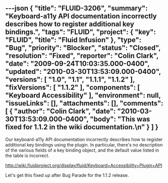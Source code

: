 ---json
{
  "title": "FLUID-3206",
  "summary": "Keyboard-a11y API documentation incorrectly describes how to register additional key bindings.",
  "tags": "FLUID",
  "project": {
    "key": "FLUID",
    "title": "Fluid Infusion"
  },
  "type": "Bug",
  "priority": "Blocker",
  "status": "Closed",
  "resolution": "Fixed",
  "reporter": "Colin Clark",
  "date": "2009-09-24T10:03:35.000-0400",
  "updated": "2010-03-30T13:53:09.000-0400",
  "versions": [
    "1.0",
    "1.1",
    "1.1.1",
    "1.1.2"
  ],
  "fixVersions": [
    "1.1.2"
  ],
  "components": [
    "Keyboard Accessibility"
  ],
  "environment": null,
  "issueLinks": [],
  "attachments": [],
  "comments": [
    {
      "author": "Colin Clark",
      "date": "2010-03-30T13:53:09.000-0400",
      "body": "This was fixed for 1.1.2 in the wiki documentation.\n"
    }
  ]
}
---
Our keyboard-a11y API documentation incorrectly describes how to register additional key bindings using the plugin. In particular, there's no description of the various fields of a key binding object, and the default value listed in the table is incorrect.

<http://wiki.fluidproject.org/display/fluid/Keyboard+Accessibility+Plugin+API>

Let's get this fixed up after Bug Parade for the 1.1.2 release.

        